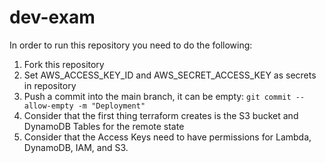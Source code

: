 # dev-exam

In order to run this repository you need to do the following:

1. Fork this repository
2. Set AWS_ACCESS_KEY_ID and AWS_SECRET_ACCESS_KEY as secrets in repository
3. Push a commit into the main branch, it can be empty: `git commit --allow-empty -m "Deployment"`
4. Consider that the first thing terraform creates is the S3 bucket and DynamoDB Tables for the remote state
5. Consider that the Access Keys need to have permissions for Lambda, DynamoDB, IAM, and S3.